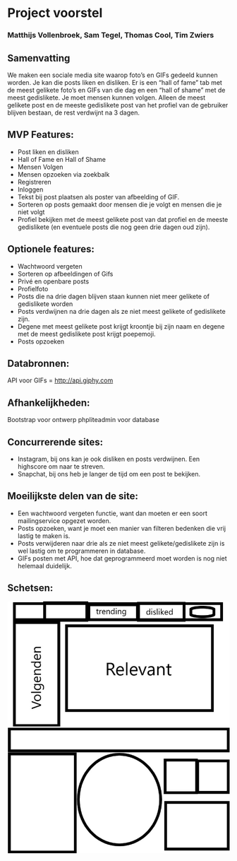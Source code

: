 # Project voorstel
### Matthijs Vollenbroek, Sam Tegel, Thomas Cool, Tim Zwiers
## Samenvatting
We maken een sociale media site waarop foto’s en GIFs gedeeld kunnen worden. Je kan die posts liken en disliken. Er is een “hall of fame” tab met de meest gelikete foto’s en GIFs van die dag en een “hall of shame” met de meest gedislikete. Je moet mensen kunnen volgen. Alleen de meest gelikete post en de meeste gedislikete post van het profiel van de gebruiker blijven bestaan, de rest verdwijnt na 3 dagen.

## MVP Features:
-	Post liken en disliken
-	Hall of Fame en Hall of Shame
-	Mensen Volgen
-	Mensen opzoeken via zoekbalk
-	Registreren
-	Inloggen
-	Tekst bij post plaatsen als poster van afbeelding of GIF.
-	Sorteren op posts gemaakt door mensen die je volgt en mensen die je niet volgt
-	Profiel bekijken met de meest gelikete post van dat profiel en de meeste gedislikete (en eventuele posts die nog geen drie dagen oud zijn). 
## Optionele features:
-	Wachtwoord vergeten
-	Sorteren op afbeeldingen of Gifs
-	Privé en openbare posts
-	Profielfoto
-	Posts die na drie dagen blijven staan kunnen niet meer gelikete of gedislikete worden
-	Posts verdwijnen na drie dagen als ze niet meest gelikete of gedislikete zijn.
-	Degene met meest gelikete post krijgt kroontje bij zijn naam en degene met de meest gedislikete post krijgt poepemoji.
-	Posts opzoeken
## Databronnen:
API voor GIFs = http://api.giphy.com

## Afhankelijkheden:
Bootstrap voor ontwerp
phpliteadmin voor database

## Concurrerende sites:
-	Instagram, bij ons kan je ook disliken en posts verdwijnen. Een highscore om naar te streven.
-	Snapchat, bij ons heb je langer de tijd om een post te bekijken.

 
## Moeilijkste delen van de site:
-	Een wachtwoord vergeten functie, want dan moeten er een soort mailingservice opgezet worden.
-	Posts opzoeken, want je moet een manier van filteren bedenken die vrij lastig te maken is.
-	Posts verwijderen naar drie als ze niet meest gelikete/gedislikete zijn is wel lastig om te programmeren in database.
-	GIFs posten met API, hoe dat geprogrammeerd moet worden is nog niet helemaal duidelijk.

## Schetsen:
![Schets van layout homepagina](images/hoofdscherm.jpeg)
![Schets van profiel layout](images/profielpagina.jpeg)

